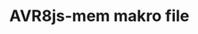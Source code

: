 <!--
author:   Fabian Bär

email:    Fabian.Baer@student.tu-freiberg.de

version:  0.0.2

comment:  Kein Kommentar!

script: https://fjangfaragesh.github.io/AVR8js-mem/dist/index.js
script: https://fjangfaragesh.github.io/AVR8js-mem/customfunctions.js
script: https://fjangfaragesh.github.io/AVR8js-mem/compileandrun.js

@AVR8jsMem.sketch

<script type="text/javascript">
    alert("dad makro geht hoffentlich");
    console.log(`@input`,`@0`, isNaN(`@1`) ? 1000000 : `@1`*1, isNaN(`@2`) ? 0 : `@2`*1);
    compileAndRun(`@input`,`@0`, isNaN(`@1`) ? 1000000 : `@1`*1, isNaN(`@2`) ? 0 : `@2`*1);
</script>

@end

-->

# AVR8js-mem makro file
